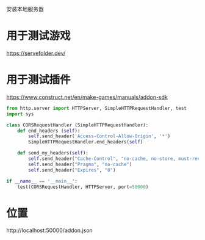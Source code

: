 安装本地服务器


# 用于测试游戏

https://servefolder.dev/



# 用于测试插件

https://www.construct.net/en/make-games/manuals/addon-sdk


```python
from http.server import HTTPServer, SimpleHTTPRequestHandler, test
import sys

class CORSRequestHandler (SimpleHTTPRequestHandler):
    def end_headers (self):
        self.send_header('Access-Control-Allow-Origin', '*')
        SimpleHTTPRequestHandler.end_headers(self)

    def send_my_headers(self):
        self.send_header("Cache-Control", "no-cache, no-store, must-revalidate")
        self.send_header("Pragma", "no-cache")
        self.send_header("Expires", "0")

if __name__ == '__main__':
    test(CORSRequestHandler, HTTPServer, port=50000)
```

# 位置
http://localhost:50000/addon.json
